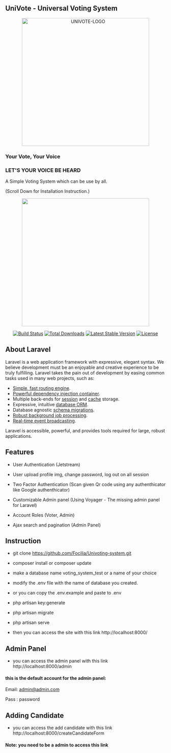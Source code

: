 ## UniVote - Universal Voting System

<div align="center"><img src="https://i.ibb.co/Qp1cYZr/UNIVOTE-LOGO.png" alt="UNIVOTE-LOGO" width="400"></div>

### Your Vote, Your Voice
### LET'S YOUR VOICE BE HEARD
A Simple Voting System which can be use by all.

(Scroll Down for Installation Instruction.)

<p align="center"><a href="https://laravel.com" target="_blank"><img src="https://raw.githubusercontent.com/laravel/art/master/logo-lockup/5%20SVG/2%20CMYK/1%20Full%20Color/laravel-logolockup-cmyk-red.svg" width="400"></a></p>

<p align="center">
<a href="https://travis-ci.org/laravel/framework"><img src="https://travis-ci.org/laravel/framework.svg" alt="Build Status"></a>
<a href="https://packagist.org/packages/laravel/framework"><img src="https://img.shields.io/packagist/dt/laravel/framework" alt="Total Downloads"></a>
<a href="https://packagist.org/packages/laravel/framework"><img src="https://img.shields.io/packagist/v/laravel/framework" alt="Latest Stable Version"></a>
<a href="https://packagist.org/packages/laravel/framework"><img src="https://img.shields.io/packagist/l/laravel/framework" alt="License"></a>
</p>

## About Laravel

Laravel is a web application framework with expressive, elegant syntax. We believe development must be an enjoyable and creative experience to be truly fulfilling. Laravel takes the pain out of development by easing common tasks used in many web projects, such as:

- [Simple, fast routing engine](https://laravel.com/docs/routing).
- [Powerful dependency injection container](https://laravel.com/docs/container).
- Multiple back-ends for [session](https://laravel.com/docs/session) and [cache](https://laravel.com/docs/cache) storage.
- Expressive, intuitive [database ORM](https://laravel.com/docs/eloquent).
- Database agnostic [schema migrations](https://laravel.com/docs/migrations).
- [Robust background job processing](https://laravel.com/docs/queues).
- [Real-time event broadcasting](https://laravel.com/docs/broadcasting).

Laravel is accessible, powerful, and provides tools required for large, robust applications.

## Features

* User Authentication (Jetstream)

* User upload profile img, change password, log out on all session

* Two Factor Authentication (Scan given Qr code using any authenthicator like Google authenthicator)

* Customizable Admin panel (Using Voyager - The missing admin panel for Laravel)

* Account Roles (Voter, Admin)

* Ajax search and pagination (Admin Panel)

## Instruction

* git clone https://github.com/Focilia/Univoting-system.git

* composer install or composer update

* make a database name voting_system_test or a name of your choice

* modify the .env file with the name of database you created.

* or you can copy the .env.example and paste to .env

* php artisan key:generate

* php artisan migrate

* php artisan serve

* then you can access the site with this link http://localhost:8000/

## Admin Panel

* you can access the admin panel with this link http://localhost:8000/admin

#### this is the default account for the admin panel:

Email: admin@admin.com

Pass : password

## Adding Candidate

* you can access the add candidate with this link http://localhost:8000/createCandidateForm

#### Note: you need to be a admin to access this link
